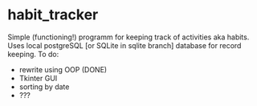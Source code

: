 # habit_tracker
Simple (functioning!) programm for keeping track of activities aka habits. 
Uses local postgreSQL [or SQLite in sqlite branch] database for record keeping.
To do:
- rewrite using OOP (DONE)
- Tkinter GUI
- sorting by date
- ???

